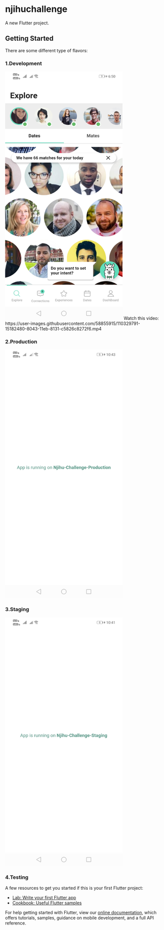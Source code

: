 # njihuchallenge

A new Flutter project.

## Getting Started

There are some different type of flavors:

### 1.Development

<img src="https://github.com/viralkachhadiya/njihuchallange/blob/master/screenshots/Screenshot_20210305_185039_com.example.njihuchallenge.jpg" width="380" height="800">
Watch this video: https://user-images.githubusercontent.com/58855915/110329791-15182480-8043-11eb-8131-c5826c8272f6.mp4

### 2.Production


<img src="https://github.com/viralkachhadiya/njihuchallange/blob/master/screenshots/Screenshot_20210306_224314_com.example.njihuchallenge.jpg" width="380" height="800">

### 3.Staging


<img src="https://github.com/viralkachhadiya/njihuchallange/blob/master/screenshots/Screenshot_20210306_224141_com.example.njihuchallenge.staging.jpg" width="380" height="800">

### 4.Testing


A few resources to get you started if this is your first Flutter project:

- [Lab: Write your first Flutter app](https://flutter.dev/docs/get-started/codelab)
- [Cookbook: Useful Flutter samples](https://flutter.dev/docs/cookbook)

For help getting started with Flutter, view our
[online documentation](https://flutter.dev/docs), which offers tutorials,
samples, guidance on mobile development, and a full API reference.

